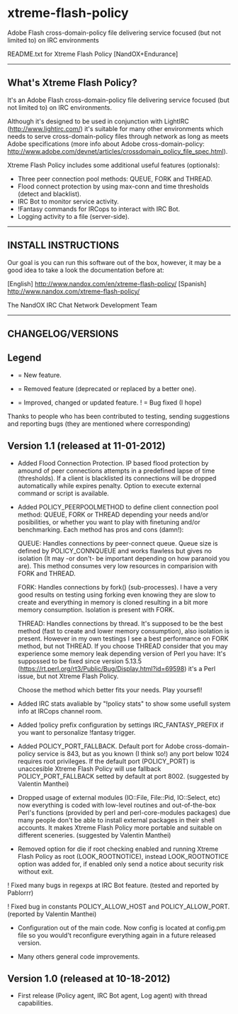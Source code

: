 # xtreme-flash-policy
Adobe Flash cross-domain-policy file delivering service focused (but not limited to) on IRC environments

README.txt for Xtreme Flash Policy [NandOX+Endurance]

---------------------------
What's Xtreme Flash Policy?
---------------------------

It's an Adobe Flash cross-domain-policy file delivering service focused (but not limited to) on IRC environments.

Although it's designed to be used in conjunction with LightIRC (http://www.lightirc.com/) it's suitable for many other
environments which needs to serve cross-domain-policy files through network as long as meets Adobe specifications
(more info about Adobe cross-domain-policy: http://www.adobe.com/devnet/articles/crossdomain_policy_file_spec.html).

Xtreme Flash Policy includes some additional useful features (optionals):

* Three peer connection pool methods: QUEUE, FORK and THREAD.
* Flood connect protection by using max-conn and time thresholds (detect and blacklist).
* IRC Bot to monitor service activity.
* !Fantasy commands for IRCops to interact with IRC Bot.
* Logging activity to a file (server-side).

--------------------
INSTALL INSTRUCTIONS
--------------------

Our goal is you can run this software out of the box, however, it may be a good idea to take a look the documentation before at:

[English] http://www.nandox.com/en/xtreme-flash-policy/
[Spanish] http://www.nandox.com/xtreme-flash-policy/

The NandOX IRC Chat Network Development Team

------------------
CHANGELOG/VERSIONS
------------------

Legend
-------
 + = New feature.
 - = Removed feature (deprecated or replaced by a better one).
 * = Improved, changed or updated feature.
 ! = Bug fixed (I hope)

Thanks to people who has been contributed to testing, sending suggestions and reporting bugs (they are mentioned where corresponding)

Version 1.1 (released at 11-01-2012)
------------------------------------

 + Added Flood Connection Protection. IP based flood protection by amound of peer connections attempts in a
   predefined lapse of time (thresholds). If a client is blacklisted its connections will be dropped automatically while expires 
   penalty. Option to execute external command or script is available.

 + Added POLICY_PEERPOOLMETHOD to define client connection pool method: QUEUE, FORK or THREAD 
   depending your needs and/or posibilities, or whether you want to play with finetuning and/or benchmarking.
   Each method has pros and cons (damn!):

    QUEUE: Handles connections by peer-connect queue. Queue size is defined by POLICY_CONNQUEUE and works flawless but
           gives no isolation (It may -or don't- be important depending on how paranoid you are). This method consumes very low
           resources in comparision with FORK and THREAD.

     FORK: Handles connections by fork() (sub-processes). I have a very good results on testing using forking even
           knowing they are slow to create and everything in memory is cloned resulting in a bit more memory consumption.
           Isolation is present with FORK.

   THREAD: Handles connections by thread. It's supposed to be the best method (fast to create and lower memory consumption), also
           isolation is present. However in my own testings I see a best performance on FORK method, but not THREAD.
           If you choose THREAD consider that you may experience some memory leak depending version of Perl you have: It's suppossed 
           to be fixed since version 5.13.5 (https://rt.perl.org/rt3/Public/Bug/Display.html?id=69598) 
           it's a Perl issue, but not Xtreme Flash Policy.

   Choose the method which better fits your needs. Play yoursefl!

 + Added IRC stats avaliable by "!policy stats" to show some usefull system info at IRCops channel room.

 * Added !policy prefix configuration by settings IRC_FANTASY_PREFIX if you want to personalize !fantasy trigger.

 + Added POLICY_PORT_FALLBACK. Default port for Adobe cross-domain-policy service is 843, but as you known (I think so!) any port
   below 1024 requires root privileges. If the default port (POLICY_PORT) is unaccesible Xtreme Flash Policy will use fallback
   POLICY_PORT_FALLBACK setted by default at port 8002. (suggested by Valentin Manthei)

 * Dropped usage of external modules (IO::File, File::Pid, IO::Select, etc) now everything is coded
   with low-level routines and out-of-the-box Perl's functions (provided by perl and perl-core-modules packages) 
   due many people don't be able to install external packages in their shell accounts. It makes 
   Xtreme Flash Policy more portable and suitable on different sceneries. (suggested by Valentin Manthei)

 - Removed option for die if root checking enabled and running Xtreme Flash Policy as root (LOOK_ROOTNOTICE), instead
   LOOK_ROOTNOTICE option was added for, if enabled only send a notice about security risk without exit.

 ! Fixed many bugs in regexps at IRC Bot feature. (tested and reported by Pablorrr)

 ! Fixed bug in constants POLICY_ALLOW_HOST and POLICY_ALLOW_PORT. (reported by Valentin Manthei)

 + Configuration out of the main code. Now config is located at config.pm file so you would't 
   reconfigure everything again in a future released version.

 * Many others general code improvements.

Version 1.0 (released at 10-18-2012)
------------------------------------
 + First release (Policy agent, IRC Bot agent, Log agent) with thread capabilities.
